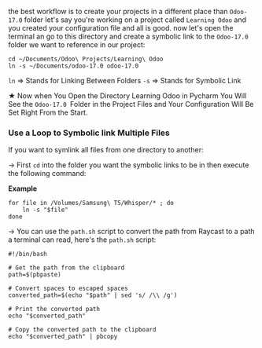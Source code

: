 the best workflow is to create your projects in a different place than `Odoo-17.0` folder let's say you're working on a project called `Learning Odoo` and you created your configuration file and all is good. now let's open the terminal an go to this directory and create a symbolic link to the `Odoo-17.0` folder we want to reference in our project: 

```plaintext
cd ~/Documents/Odoo\ Projects/Learning\ Odoo
ln -s ~/Documents/odoo-17.0 odoo-17.0
```

`ln` => Stands for Linking Between Folders
`-s` => Stands for Symbolic Link

★ Now when You Open the Directory Learning Odoo in Pycharm You Will See the `Odoo-17.0 `Folder in the Project Files and Your Configuration Will Be Set Right From the Start.

### **Use a Loop to Symbolic link Multiple Files**

If you want to symlink all files from one directory to another: 

→ First `cd` into the folder you want the symbolic links to be in then execute the following command:

**Example**
```shell
for file in /Volumes/Samsung\ T5/Whisper/* ; do
	ln -s "$file"
done
```

→ You can use the `path.sh` script to convert the path from Raycast to a path a terminal can read, here's the `path.sh` script: 

```shell
#!/bin/bash

# Get the path from the clipboard
path=$(pbpaste)

# Convert spaces to escaped spaces
converted_path=$(echo "$path" | sed 's/ /\\ /g')

# Print the converted path
echo "$converted_path"

# Copy the converted path to the clipboard
echo "$converted_path" | pbcopy
```
